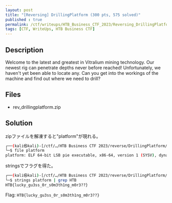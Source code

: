 ```yaml
---
layout: post
title: "[Reversing] DrillingPlatform (300 pts, 575 solved)"
published : true
permalink: /ctf/writeups/HTB_Business_CTF_2023/Reversing_DrillingPlatform
tags: [CTF, WriteUps, HTB Business CTF]
---
```

## Description
Welcome to the latest and greatest in Vitralium mining technology. Our newest rig can penetrate depths never before reached! Unfortunately, we haven't yet been able to locate any. Can you get into the workings of the machine and find out where we need to drill?

## Files
- rev_drillingplatform.zip

## Solution
zipファイルを解凍すると"platform"が現れる。

```sh
┌──(kali㉿kali)-[/ctf/…/HTB Business CTF 2023/reverse/DrillingPlatform/rev_drillingplatform]
└─$ file platform
platform: ELF 64-bit LSB pie executable, x86-64, version 1 (SYSV), dynamically linked, interpreter /lib64/ld-linux-x86-64.so.2, BuildID[sha1]=8cf74effd156c4e05a51cd6a4420b69830fdd8dd, for GNU/Linux 3.2.0, not stripped
```

stringsでフラグを得た。

```sh
┌──(kali㉿kali)-[/ctf/…/HTB Business CTF 2023/reverse/DrillingPlatform/rev_drillingplatform]
└─$ strings platform | grep HTB
HTB{lucky_gu3ss_0r_s0m3th1ng_m0r3??}
```

Flag: `HTB{lucky_gu3ss_0r_s0m3th1ng_m0r3??}`